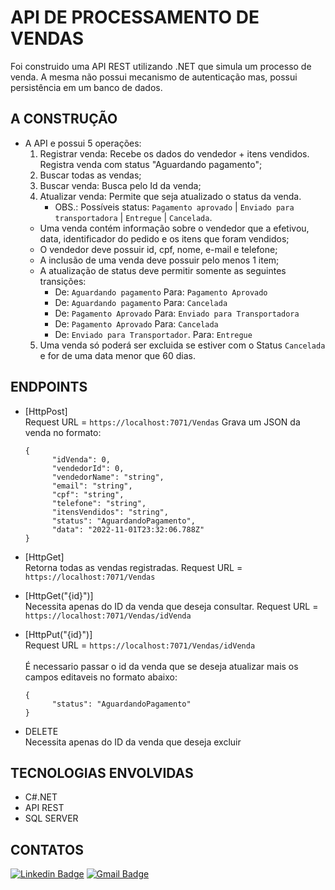 # API DE PROCESSAMENTO DE VENDAS
Foi construido uma API REST utilizando .NET que simula um processo de venda. A mesma não possui mecanismo de autenticação mas,
possui persistência em um banco de dados.

## A CONSTRUÇÃO
- A API e possui 5 operações:
  1) Registrar venda: Recebe os dados do vendedor + itens vendidos. Registra venda com status "Aguardando pagamento";
  2) Buscar todas as vendas;
  3) Buscar venda: Busca pelo Id da venda;
  4) Atualizar venda: Permite que seja atualizado o status da venda.
     * OBS.: Possíveis status: `Pagamento aprovado` | `Enviado para transportadora` | `Entregue` | `Cancelada`.
    - Uma venda contém informação sobre o vendedor que a efetivou, data, identificador do pedido e os itens que foram vendidos;
    - O vendedor deve possuir id, cpf, nome, e-mail e telefone;
    - A inclusão de uma venda deve possuir pelo menos 1 item;
    - A atualização de status deve permitir somente as seguintes transições: 
      - De: `Aguardando pagamento` Para: `Pagamento Aprovado`
      - De: `Aguardando pagamento` Para: `Cancelada`
      - De: `Pagamento Aprovado` Para: `Enviado para Transportadora`
      - De: `Pagamento Aprovado` Para: `Cancelada`
      - De: `Enviado para Transportador`. Para: `Entregue`
  5) Uma venda só poderá ser excluida se estiver com o Status `Cancelada` e for de uma data menor que 60 dias.

## ENDPOINTS 
- [HttpPost] </br>
     Request URL = `https://localhost:7071/Vendas`
Grava um JSON da venda no formato: </br>
    ```
    {
          "idVenda": 0,
          "vendedorId": 0,
          "vendedorName": "string",
          "email": "string",
          "cpf": "string",
          "telefone": "string",
          "itensVendidos": "string",
          "status": "AguardandoPagamento",
          "data": "2022-11-01T23:32:06.788Z"
    }
    ```
- [HttpGet] </br>
   Retorna todas as vendas registradas. Request URL = `https://localhost:7071/Vendas` </br>

- [HttpGet("{id}")] </br>
   Necessita apenas do ID da venda que deseja consultar. Request URL = `https://localhost:7071/Vendas/idVenda` </br>

- [HttpPut("{id}")] </br>
Request URL = `https://localhost:7071/Vendas/idVenda` </br>   
É necessario passar o id da venda que se deseja atualizar mais os campos editaveis no formato abaixo: </br>
    ```
    {
          "status": "AguardandoPagamento"          
    }
    ```

- DELETE </br>
    Necessita apenas do ID da venda que deseja excluir </br>
   

## TECNOLOGIAS ENVOLVIDAS
- C#.NET
- API REST 
- SQL SERVER

## CONTATOS
[![Linkedin Badge](https://img.shields.io/badge/-LinkedIn-0072b1?style=for-the-badge&logo=Linkedin&logoColor=white)](https://www.linkedin.com/in/emmanuel-cosme-martins-bento-3963bb1b9/ 'Contato pelo LinkedIn')
[![Gmail Badge](https://img.shields.io/badge/-gmail-c14438?style=for-the-badge&logo=Gmail&logoColor=white)](mailto:emmanuelbento6@gmail.com 'Contato via Email')
